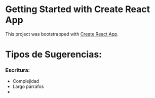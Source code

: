 # Getting Started with Create React App

This project was bootstrapped with [Create React App](https://github.com/facebook/create-react-app).

# Tipos de Sugerencias:

### Escritura:

- Complejidad
- Largo párrafos
- 